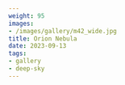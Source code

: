 ```yaml
---
weight: 95
images:
- /images/gallery/m42_wide.jpg
title: Orion Nebula
date: 2023-09-13
tags:
- gallery
- deep-sky
---
```


